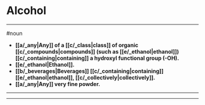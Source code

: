 # Alcohol
---
#noun
- **[[a/_any|Any]] of a [[c/_class|class]] of organic [[c/_compounds|compounds]] (such as [[e/_ethanol|ethanol]]) [[c/_containing|containing]] a hydroxyl functional group (-OH).**
- **[[e/_ethanol|Ethanol]].**
- **[[b/_beverages|Beverages]] [[c/_containing|containing]] [[e/_ethanol|ethanol]], [[c/_collectively|collectively]].**
- **[[a/_any|Any]] very fine powder.**
---
---

